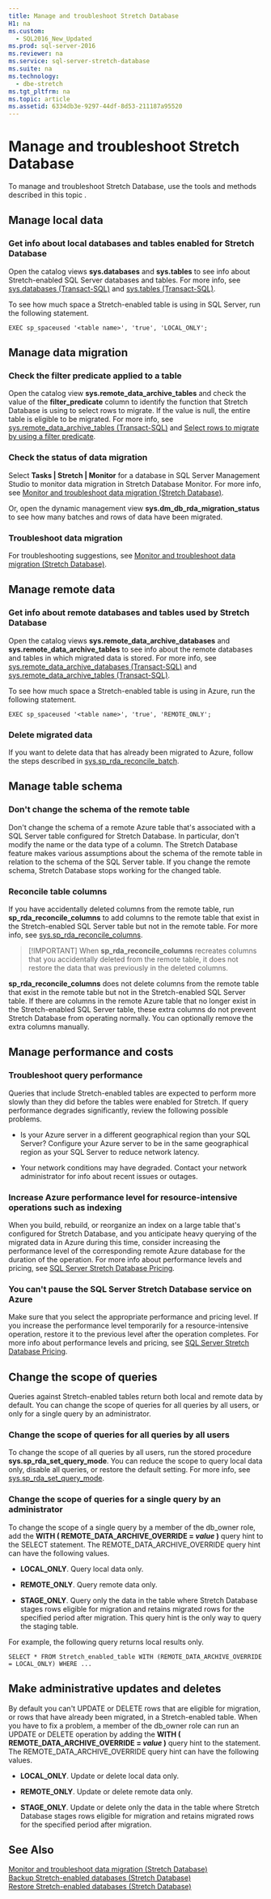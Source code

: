 ```yaml
---
title: Manage and troubleshoot Stretch Database
H1: na
ms.custom: 
  - SQL2016_New_Updated
ms.prod: sql-server-2016
ms.reviewer: na
ms.service: sql-server-stretch-database
ms.suite: na
ms.technology: 
  - dbe-stretch
ms.tgt_pltfrm: na
ms.topic: article
ms.assetid: 6334db3e-9297-44df-8d53-211187a95520
---
```

# Manage and troubleshoot Stretch Database
  To manage and troubleshoot Stretch Database, use the tools and methods described in this topic .  
## Manage local data  
  
###  <a name="LocalInfo"></a> Get info about local databases and tables enabled for Stretch Database  
 Open the catalog views **sys.databases** and **sys.tables** to see info about Stretch-enabled SQL Server databases and tables. For more info, see [sys.databases &#40;Transact-SQL&#41;](../Topic/sys.databases%20\(Transact-SQL\).md) and [sys.tables &#40;Transact-SQL&#41;](../Topic/sys.tables%20\(Transact-SQL\).md).  
 
 To see how much space a Stretch-enabled table is using in SQL Server, run the following statement.
 
 ```tsql
 EXEC sp_spaceused '<table name>', 'true', 'LOCAL_ONLY';
 ```
   
## Manage data migration  
  
### Check the filter predicate applied to a table  
 Open the catalog view **sys.remote_data_archive_tables** and check the value of the **filter_predicate** column to identify the function that Stretch Database is using to select rows to migrate. If the value is null, the entire table is eligible to be migrated. For more info, see [sys.remote_data_archive_tables &#40;Transact-SQL&#41;](../Topic/sys.remote_data_archive_tables%20\(Transact-SQL\).md) and [Select rows to migrate by using a filter predicate](../../Topics/TopicNameContainA/Select-rows-to-migrate-by-using-a-filter-predicate--Stretch-Database-.md).  
  
###  <a name="Migration"></a> Check the status of data migration  
 Select **Tasks | Stretch | Monitor** for a database in SQL Server Management Studio to monitor data migration in Stretch Database Monitor. For more info, see [Monitor and troubleshoot data migration &#40;Stretch Database&#41;](../../Topics/TopicNameNotContainA/Monitor-and-troubleshoot-data-migration--Stretch-Database-.md).  
  
 Or, open the dynamic management view **sys.dm_db_rda_migration_status** to see how many batches and rows of data have been migrated.  
  
###  <a name="Firewall"></a> Troubleshoot data migration  
 For troubleshooting suggestions, see [Monitor and troubleshoot data migration &#40;Stretch Database&#41;](../../Topics/TopicNameNotContainA/Monitor-and-troubleshoot-data-migration--Stretch-Database-.md).  
  
## Manage remote data  
  
###  <a name="RemoteInfo"></a> Get info about remote databases and tables used by Stretch Database  
 Open the catalog views **sys.remote_data_archive_databases** and **sys.remote_data_archive_tables** to see info about the remote databases and tables in which migrated data is stored. For more info, see [sys.remote_data_archive_databases &#40;Transact-SQL&#41;](../Topic/sys.remote_data_archive_databases%20\(Transact-SQL\).md) and [sys.remote_data_archive_tables &#40;Transact-SQL&#41;](../Topic/sys.remote_data_archive_tables%20\(Transact-SQL\).md).  
 
 To see how much space a Stretch-enabled table is using in Azure, run the following statement.
 
 ```tsql
 EXEC sp_spaceused '<table name>', 'true', 'REMOTE_ONLY';
 ```

### Delete migrated data  
If you want to delete data that has already been migrated to Azure, follow the steps described in [sys.sp_rda_reconcile_batch](sys.sp_rda_reconcile_batch%20\(Transact-SQL\).md).  
  
## Manage table schema

### Don't change the schema of the remote table  
 Don't change the schema of a remote Azure table that's associated with a SQL Server table configured for Stretch Database. In particular, don't modify the name or the data type of a column. The Stretch Database feature makes various assumptions about the schema of the remote table in relation to the schema of the SQL Server table. If you change the remote schema, Stretch Database stops working for the changed table.  

### Reconcile table columns  
If you have accidentally deleted columns from the remote table, run **sp_rda_reconcile_columns** to add columns to the remote table that exist in the Stretch-enabled SQL Server table but not in the remote table. For more info, see [sys.sp_rda_reconcile_columns](sys.sp_rda_reconcile_columns%20\(Transact-SQL\).md).  
  
  > [!IMPORTANT] When **sp_rda_reconcile_columns** recreates columns that you accidentally deleted from the remote table, it does not restore the data that was previously in the deleted columns.
  
**sp_rda_reconcile_columns** does not delete columns from the remote table that exist in the remote table but not in the Stretch-enabled SQL Server table. If there are columns in the remote Azure table that no longer exist in the Stretch-enabled SQL Server table, these extra columns do not prevent Stretch Database from operating normally. You can optionally remove the extra columns manually.  
 
## Manage performance and costs  
  
### Troubleshoot query performance  
  Queries that include Stretch-enabled tables are expected to perform more slowly than they did before the tables were enabled for Stretch. If query performance degrades significantly, review the following possible problems.  
  
-   Is your Azure server in a different geographical region than your SQL Server? Configure your Azure server to be in the same geographical region as your SQL Server to reduce network latency.  
  
-   Your network conditions may have degraded. Contact your network administrator for info about recent issues or outages.  
  
### Increase Azure performance level for resource-intensive operations such as indexing  
 When you build, rebuild, or reorganize an index on a large table that's configured for Stretch Database, and you anticipate heavy querying of the migrated data in Azure during this time, consider increasing the performance level of the corresponding remote Azure database for the duration of the operation. For more info about performance levels and pricing, see [SQL Server Stretch Database Pricing](https://azure.microsoft.com/pricing/details/sql-server-stretch-database/).  
  
### You can't pause the SQL Server Stretch Database service on Azure  
 Make sure that you select the appropriate performance and pricing level. If you increase the performance level temporarily for a resource-intensive operation, restore it to the previous level after the operation completes. For more info about performance levels and pricing, see [SQL Server Stretch Database Pricing](https://azure.microsoft.com/pricing/details/sql-server-stretch-database/).  
   
 ## Change the scope of queries  
 Queries against Stretch-enabled tables return both local and remote data by default. You can change the scope of queries for all queries by all users, or only for a single query by an administrator.  
   
 ### Change the scope of queries for all queries by all users  
 To change the scope of all queries by all users, run the stored procedure **sys.sp_rda_set_query_mode**. You can reduce the scope to query local data only, disable all queries, or restore the default setting. For more info, see [sys.sp_rda_set_query_mode](sys.sp_rda_set_query_mode%20\(Transact-SQL\).md).  
   
 ### <a name="queryHints"></a>Change the scope of queries for a single query by an administrator  
 To change the scope of a single query by a member of the db_owner role, add the **WITH ( REMOTE_DATA_ARCHIVE_OVERRIDE = *value* )** query hint to the SELECT statement. The REMOTE_DATA_ARCHIVE_OVERRIDE query hint can have the following values.  
 -   **LOCAL_ONLY**. Query local data only.  
   
 -   **REMOTE_ONLY**. Query remote data only.  
   
 -   **STAGE_ONLY**. Query only the data in the table where Stretch Database stages rows eligible for migration and retains migrated rows for the specified period after migration. This query hint is the only way to query the staging table.  
  
For example, the following query returns local results only.  
  
 ```tsql  
SELECT * FROM Stretch_enabled_table WITH (REMOTE_DATA_ARCHIVE_OVERRIDE = LOCAL_ONLY) WHERE ...  
```  
   
 ## <a name="adminHints"></a>Make administrative updates and deletes  
 By default you can't UPDATE or DELETE rows that are eligible for migration, or rows that have already been migrated, in a Stretch-enabled table. When you have to fix a problem, a member of the db_owner role can run an UPDATE or DELETE operation by adding the **WITH ( REMOTE_DATA_ARCHIVE_OVERRIDE = *value* )** query hint to the statement. The REMOTE_DATA_ARCHIVE_OVERRIDE query hint can have the following values.  
 -   **LOCAL_ONLY**. Update or delete local data only.  
   
 -   **REMOTE_ONLY**. Update or delete remote data only.  
   
 -   **STAGE_ONLY**. Update or delete only the data in the table where Stretch Database stages rows eligible for migration and retains migrated rows for the specified period after migration.  
  
## See Also  
 [Monitor and troubleshoot data migration &#40;Stretch Database&#41;](../../Topics/TopicNameNotContainA/Monitor-and-troubleshoot-data-migration--Stretch-Database-.md)   
[Backup Stretch-enabled databases (Stretch Database)](../../Topics/TopicNameNotContainA/Backup-Stretch-enabled-databases--Stretch-Database-.md)  
[Restore Stretch-enabled databases (Stretch Database)](../../Topics/TopicNameNotContainA/Restore-Stretch-enabled-databases--Stretch-Database-.md)  
  
  